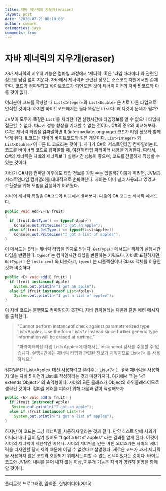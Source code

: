```yaml
---
title: 자바 제너릭의 지우개(eraser)
layout: post
date: '2020-07-29 00:10:00'
author: cwpark
categories: java
comments: true
---
```


# 자바 제너릭의 지우개(eraser)

자바 제너릭의 지우개 기능은 컴파일 과정에서 '제너릭' 혹은 '타입 파라미터'와 관련된 정보를 남김 없이 지운다. 자바에서 제너릭과 관련된 정보는 소스코드 차원에서만 존재한다. 코드가 컴파일되고 바이트코드가 되면 모든 것이 제너릭 이전의 자바 5 코드와 다를 것이 없다. 

여러분이 코드를 작성할 때 `List<Integer>` 와 `List<Double>` 은 서로 다른 타입으로 인식할 것이다. 하지만 바이트코드에서는 둘다 똑같은 `List`다. 왜 이것이 문제가 될까?

JVM이 모두가 똑같은 `List` 를 처리한다면 실행시간에 타입정보를 알 수 없으니 타입에 접근할 수 없다. 따라서 성능 향상을 기대할 수 없는 것이다.  C#의 경우와 비교해보자. C#은 제너릭 타입을 컴파일하면 IL(intermediate language) 코드가 타입 정보와 함께 남게 된다. IL코드는 자바의 바이트코드와 같은 개념이다. `List<Integer>` 와 `List<Double>` 이 다른 IL 코드라는 것이다. 게다가 C#의 저스트인타임 컴파일러는 IL 코드를 바이너리 코드로 컴파일할 때, 여전히 타입 파라미터 내용을 기억한다. 따라서, C#의 제너릭은 자바의 제너릭보다 실행시간 성능이 좋으며, 코드를 간결하게 작성할 수 있는 것이다.

자바가 C#처럼 컴파일 이후에도 타입 정보를 가질 수는 없을까? 이렇게 하려면, JVM과 저스트인타임 컴파일러를 대대적으로 손봐야한다. 자바는 이미 널리 사용되고 있었고, 호환성을 위해 모험을 감행하기 어려웠다.

자바의 제너릭 특징을 C#코드와 비교해서 살펴보자. 다음의 C# 코드는 제너릭 메서드다.

```c#
public void Add<E>(E fruit)
{
  if (fruit.GetType() == typeof(Apple))
    Console.out.WriteLine("I got an apple");
  else if(fruit.GetType() == typeof(List<Apple>))
    Console.out.WriteLine("I got a list of apples");
} 
```

이 메서드는 E라는 제너릭 타입을 인자로 받는다. `GetType()` 메서드는 객체의 실행시간 타입을 반환한다. `typeof` 는 컴파일시간 타입을 반환하는 키워드다. 자바로 표현하자면, `GetType()` 은 `instanceof` 와 비슷하고, `typeof` 는 리플렉션이나 Class 객체를 이용한 것과 비슷하다. 

```java
public <E> void add(E fruit) {
  if (fruit instanceof Apple)
    System.out.println("I got an apple");
  else if (fruit instanceof List<Apple>)
    System.out.println("I got a list of apples");
}
```

이 자바 코드는 불행히도 컴파일되지 못한다. 자바 컴파일러는 다음과 같은 에러 메시지를 출력한다.

> "Cannot perform instanceof check against parametererized type List\<Apple\>. Use the form List\<?\> instead since further generic type information will be erased at runtime."
>
> "파라미터화된 타입 List\<Apple\>에 대해서는 instanceof 검사를 수행할 수 없습니다. 실행시간에는 제너릭 타입과 관련된 정보가 지워지므로 List\<?\> 를 사용하세요."

컴파일러가 List\<Apple\> 대신 사용하려고 알려주는 List\<?\> 는 결국 제너릭을 사용하지 않는 자바 5 이전의 List 로 작성하라는 것과 마찬가지다. 여기에서 '?'는 '\<? extends Object\>' 의 축약형이다. 자바의 모든 클래스가 Object의 하위클래스이므로 생략된 것이다. 컴파일 에러를 피하기 위해 다음과 같이 작성해보자

```java
public <E> void add(E fruit) {
  if (fruit instanceof Apple) 
   System.out.println("I got an apple");
  else if (fruit instanceof List<?>)
    System.out.println("I got a list of apples");
}
```

하지만 이 코드는 그냥 제너릭을 사용하지 말라는 것과 같다. 만약 리스트 안에 사과가 아니라 배나 귤이 담겨 있어도 "I got a list of apples" 라는 결과를 얻게 된다. 이것이 자바의 제너릭이 제한적인 이유다. 자바의 제너릭을 만든 마틴 오더스키는 자바의 제너릭을 디자인할 당시 제약 때문에 어쩔 수 없었다고 설명했다. 새로운 코드가 과거 제너릭을 사용하지 않은 코드와 호환되기 위해서는 피할 수 없는 선택이었다는 것이다. 바이트코드와 JVM의 내부를 뜯어 내지 않는 이상, 지우개 기능은 자바와 영원히 운명을 함께할 것이다.



---

폴리글랏 프로그래밍, 임백준, 한빛미디어(2015)
